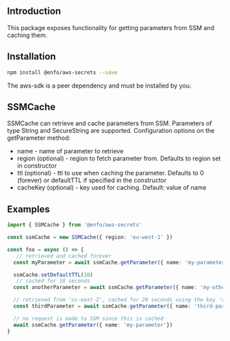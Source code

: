 ## Introduction

This package exposes functionality for getting parameters from SSM and caching them.

## Installation

```bash
npm install @enfo/aws-secrets --save
```

The aws-sdk is a peer dependency and must be installed by you.


## SSMCache

SSMCache can retrieve and cache parameters from SSM. Parameters of type String and SecureString are supported. Configuration options on the getParameter method:

* name - name of parameter to retrieve
* region (optional) - region to fetch parameter from. Defaults to region set in constructor
* ttl (optional) - ttl to use when caching the parameter. Defaults to 0 (forever) or defaultTTL if specified in the constructor
* cacheKey (optional) - key used for caching. Default: value of name

## Examples

```typescript
import { SSMCache } from '@enfo/aws-secrets'

const ssmCache = new SSMCache({ region: 'eu-west-1' })

const foo = async () => {
   // retrieved and cached forever
  const myParameter = await ssmCache.getParameter({ name: 'my-parameter' })

  ssmCache.setDefaultTTL(10)
   // cached for 10 seconds
  const anotherParameter = await ssmCache.getParameter({ name: 'my-other-parameter' })

  // retrieved from 'us-east-2', cached for 20 seconds using the key 'coolKey'
  const thirdParameter = await ssmCache.getParameter({ name: 'third-parameter', ttl: 1200, region: 'us-east-2', cacheKey: 'coolKey'})

  // no request is made to SSM since this is cached
  await ssmCache.getParameter({ name: 'my-parameter'})
}
```
